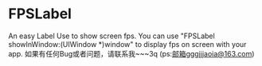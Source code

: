 # FPSLabel
An easy Label Use to show screen fps. 
You can use "FPSLabel showInWindow:(UIWindow *)window" to display fps on screen with your app.
如果有任何Bug或者问题，请联系我~~~3q (ps:邮箱gggjjjaoia@163.com)